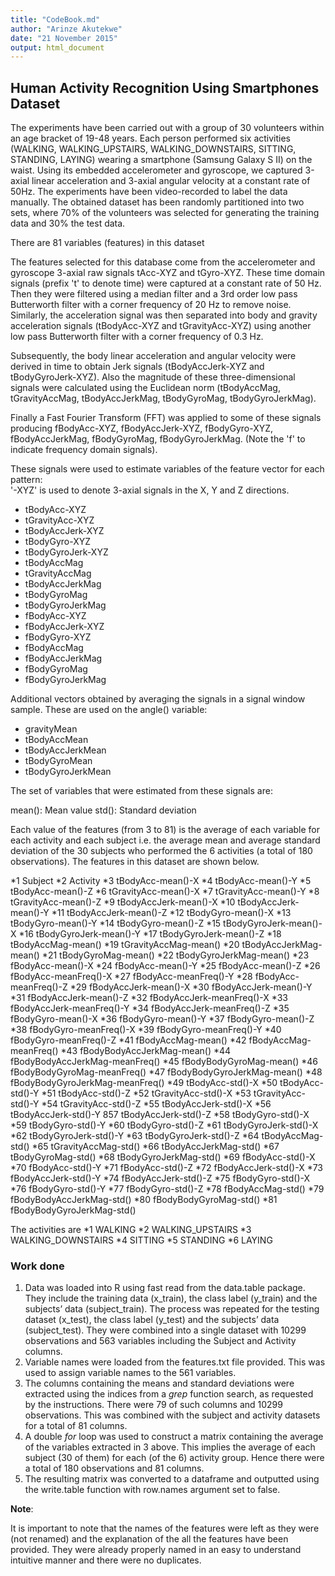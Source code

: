 ```yaml
---
title: "CodeBook.md"
author: "Arinze Akutekwe"
date: "21 November 2015"
output: html_document
---
```


## Human Activity Recognition Using Smartphones Dataset

The experiments have been carried out with a group of 30 volunteers within an age bracket of 19-48 years. Each person performed six activities (WALKING, WALKING_UPSTAIRS, WALKING_DOWNSTAIRS, SITTING, STANDING, LAYING) wearing a smartphone (Samsung Galaxy S II) on the waist. Using its embedded accelerometer and gyroscope, we captured 3-axial linear acceleration and 3-axial angular velocity at a constant rate of 50Hz. The experiments have been video-recorded to label the data manually. The obtained dataset has been randomly partitioned into two sets, where 70% of the volunteers was selected for generating the training data and 30% the test data.

There are 81 variables (features) in this dataset

The features selected for this database come from the accelerometer and gyroscope 3-axial raw signals tAcc-XYZ and tGyro-XYZ. These time domain signals (prefix 't' to denote time) were captured at a constant rate of 50 Hz. Then they were filtered using a median filter and a 3rd order low pass Butterworth filter with a corner frequency of 20 Hz to remove noise. Similarly, the acceleration signal was then separated into body and gravity acceleration signals (tBodyAcc-XYZ and tGravityAcc-XYZ) using another low pass Butterworth filter with a corner frequency of 0.3 Hz. 

Subsequently, the body linear acceleration and angular velocity were derived in time to obtain Jerk signals (tBodyAccJerk-XYZ and tBodyGyroJerk-XYZ). Also the magnitude of these three-dimensional signals were calculated using the Euclidean norm (tBodyAccMag, tGravityAccMag, tBodyAccJerkMag, tBodyGyroMag, tBodyGyroJerkMag). 

Finally a Fast Fourier Transform (FFT) was applied to some of these signals producing fBodyAcc-XYZ, fBodyAccJerk-XYZ, fBodyGyro-XYZ, fBodyAccJerkMag, fBodyGyroMag, fBodyGyroJerkMag. (Note the 'f' to indicate frequency domain signals). 

These signals were used to estimate variables of the feature vector for each pattern:  
'-XYZ' is used to denote 3-axial signals in the X, Y and Z directions.

* tBodyAcc-XYZ
* tGravityAcc-XYZ
* tBodyAccJerk-XYZ
* tBodyGyro-XYZ
* tBodyGyroJerk-XYZ
* tBodyAccMag
* tGravityAccMag
* tBodyAccJerkMag
* tBodyGyroMag
* tBodyGyroJerkMag
* fBodyAcc-XYZ
* fBodyAccJerk-XYZ
* fBodyGyro-XYZ
* fBodyAccMag
* fBodyAccJerkMag
* fBodyGyroMag
* fBodyGyroJerkMag

Additional vectors obtained by averaging the signals in a signal window sample. These are used on the angle() variable:

* gravityMean
* tBodyAccMean
* tBodyAccJerkMean
* tBodyGyroMean
* tBodyGyroJerkMean

The set of variables that were estimated from these signals are: 

mean(): Mean value
std(): Standard deviation

Each value of the features (from 3 to 81) is the average of each variable for each activity and each subject i.e. the average mean and average standard deviation of the 30 subjects who performed the 6 activities (a total of 180 observations). The features in this dataset are shown below.

*1                                  Subject
*2                                 Activity
*3                        tBodyAcc-mean()-X
*4                        tBodyAcc-mean()-Y
*5                        tBodyAcc-mean()-Z
*6                     tGravityAcc-mean()-X
*7                     tGravityAcc-mean()-Y
*8                     tGravityAcc-mean()-Z
*9                    tBodyAccJerk-mean()-X
*10                   tBodyAccJerk-mean()-Y
*11                   tBodyAccJerk-mean()-Z
*12                      tBodyGyro-mean()-X
*13                      tBodyGyro-mean()-Y
*14                      tBodyGyro-mean()-Z
*15                  tBodyGyroJerk-mean()-X
*16                  tBodyGyroJerk-mean()-Y
*17                  tBodyGyroJerk-mean()-Z
*18                      tBodyAccMag-mean()
*19                   tGravityAccMag-mean()
*20                  tBodyAccJerkMag-mean()
*21                     tBodyGyroMag-mean()
*22                 tBodyGyroJerkMag-mean()
*23                       fBodyAcc-mean()-X
*24                       fBodyAcc-mean()-Y
*25                       fBodyAcc-mean()-Z
*26                   fBodyAcc-meanFreq()-X
*27                   fBodyAcc-meanFreq()-Y
*28                   fBodyAcc-meanFreq()-Z
*29                   fBodyAccJerk-mean()-X
*30                   fBodyAccJerk-mean()-Y
*31                   fBodyAccJerk-mean()-Z
*32               fBodyAccJerk-meanFreq()-X
*33               fBodyAccJerk-meanFreq()-Y
*34               fBodyAccJerk-meanFreq()-Z
*35                      fBodyGyro-mean()-X
*36                      fBodyGyro-mean()-Y
*37                      fBodyGyro-mean()-Z
*38                  fBodyGyro-meanFreq()-X
*39                  fBodyGyro-meanFreq()-Y
*40                  fBodyGyro-meanFreq()-Z
*41                      fBodyAccMag-mean()
*42                  fBodyAccMag-meanFreq()
*43              fBodyBodyAccJerkMag-mean()
*44          fBodyBodyAccJerkMag-meanFreq()
*45                 fBodyBodyGyroMag-mean()
*46             fBodyBodyGyroMag-meanFreq()
*47             fBodyBodyGyroJerkMag-mean()
*48         fBodyBodyGyroJerkMag-meanFreq()
*49                        tBodyAcc-std()-X
*50                        tBodyAcc-std()-Y
*51                        tBodyAcc-std()-Z
*52                     tGravityAcc-std()-X
*53                     tGravityAcc-std()-Y
*54                     tGravityAcc-std()-Z
*55                    tBodyAccJerk-std()-X
*56                    tBodyAccJerk-std()-Y
857                    tBodyAccJerk-std()-Z
*58                       tBodyGyro-std()-X
*59                       tBodyGyro-std()-Y
*60                       tBodyGyro-std()-Z
*61                   tBodyGyroJerk-std()-X
*62                   tBodyGyroJerk-std()-Y
*63                   tBodyGyroJerk-std()-Z
*64                       tBodyAccMag-std()
*65                    tGravityAccMag-std()
*66                   tBodyAccJerkMag-std()
*67                      tBodyGyroMag-std()
*68                  tBodyGyroJerkMag-std()
*69                        fBodyAcc-std()-X
*70                        fBodyAcc-std()-Y
*71                        fBodyAcc-std()-Z
*72                    fBodyAccJerk-std()-X
*73                    fBodyAccJerk-std()-Y
*74                    fBodyAccJerk-std()-Z
*75                       fBodyGyro-std()-X
*76                       fBodyGyro-std()-Y
*77                       fBodyGyro-std()-Z
*78                       fBodyAccMag-std()
*79               fBodyBodyAccJerkMag-std()
*80                  fBodyBodyGyroMag-std()
*81              fBodyBodyGyroJerkMag-std()

The activities are
*1 WALKING
*2 WALKING_UPSTAIRS
*3 WALKING_DOWNSTAIRS
*4 SITTING
*5 STANDING
*6 LAYING


### Work done

1.	Data was loaded into R using fast read from the data.table package. They include the training data (x_train), the class label (y_train) and the subjects’ data (subject_train). The process was repeated for the testing dataset (x_test), the class label (y_test) and the subjects’ data (subject_test). They were combined into a single dataset with 10299 observations and 563 variables including the Subject and Activity columns.
2.	Variable names were loaded from the features.txt file provided. This was used to assign variable names to the 561 variables.
3.	The columns containing the means and standard deviations were extracted using the indices from a *grep* function search, as requested by the instructions. There were 79 of such columns and 10299 observations. This was combined with the subject and activity datasets for a total of 81 columns. 
4.	A double *for* loop was used to construct a matrix containing the average of the variables extracted in 3 above. This implies the average of each subject (30 of them) for each (of the 6) activity group. Hence there were a total of 180 observations and 81 columns.
5.	The resulting matrix was converted to a dataframe and outputted using the write.table function with row.names argument set to false.

**Note**:

It is important to note that the names of the features were left as they were (not renamed) and the explanation of the all the features have been provided. They were already properly named in an easy to understand intuitive manner and there were no duplicates.
